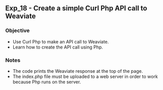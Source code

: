 ## Exp_18 - Create a simple Curl Php API call to Weaviate

### Objective
- Use Curl Php to make an API call to Weaviate.
- Learn how to create the API call using Php.

### Notes
- The code prints the Weaviate response at the top of the page.
- The index.php file must be uploaded to a web server in order to work because Php runs on the server.

